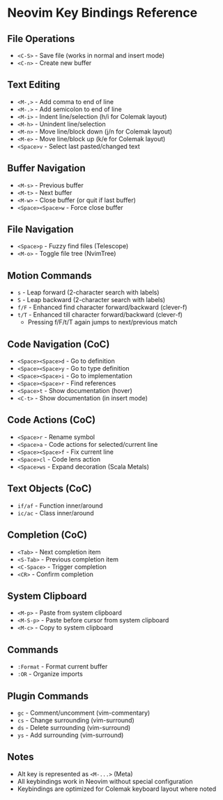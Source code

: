 # Neovim Key Bindings Reference

## File Operations
- `<C-S>` - Save file (works in normal and insert mode)
- `<C-n>` - Create new buffer

## Text Editing
- `<M-,>` - Add comma to end of line
- `<M-.>` - Add semicolon to end of line
- `<M-i>` - Indent line/selection (h/i for Colemak layout)
- `<M-h>` - Unindent line/selection
- `<M-n>` - Move line/block down (j/n for Colemak layout)
- `<M-e>` - Move line/block up (k/e for Colemak layout)
- `<Space>v` - Select last pasted/changed text

## Buffer Navigation
- `<M-s>` - Previous buffer
- `<M-t>` - Next buffer
- `<M-w>` - Close buffer (or quit if last buffer)
- `<Space><Space>w` - Force close buffer

## File Navigation
- `<Space>p` - Fuzzy find files (Telescope)
- `<M-o>` - Toggle file tree (NvimTree)

## Motion Commands
- `s` - Leap forward (2-character search with labels)
- `S` - Leap backward (2-character search with labels)
- `f/F` - Enhanced find character forward/backward (clever-f)
- `t/T` - Enhanced till character forward/backward (clever-f)
  - Pressing f/F/t/T again jumps to next/previous match

## Code Navigation (CoC)
- `<Space><Space>d` - Go to definition
- `<Space><Space>y` - Go to type definition
- `<Space><Space>i` - Go to implementation
- `<Space><Space>r` - Find references
- `<Space>t` - Show documentation (hover)
- `<C-t>` - Show documentation (in insert mode)

## Code Actions (CoC)
- `<Space>r` - Rename symbol
- `<Space>a` - Code actions for selected/current line
- `<Space><Space>f` - Fix current line
- `<Space>cl` - Code lens action
- `<Space>ws` - Expand decoration (Scala Metals)

## Text Objects (CoC)
- `if/af` - Function inner/around
- `ic/ac` - Class inner/around

## Completion (CoC)
- `<Tab>` - Next completion item
- `<S-Tab>` - Previous completion item
- `<C-Space>` - Trigger completion
- `<CR>` - Confirm completion

## System Clipboard
- `<M-p>` - Paste from system clipboard
- `<M-S-p>` - Paste before cursor from system clipboard
- `<M-c>` - Copy to system clipboard

## Commands
- `:Format` - Format current buffer
- `:OR` - Organize imports

## Plugin Commands
- `gc` - Comment/uncomment (vim-commentary)
- `cs` - Change surrounding (vim-surround)
- `ds` - Delete surrounding (vim-surround)
- `ys` - Add surrounding (vim-surround)

## Notes
- Alt key is represented as `<M-...>` (Meta)
- All keybindings work in Neovim without special configuration
- Keybindings are optimized for Colemak keyboard layout where noted